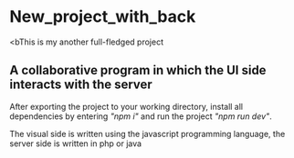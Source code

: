 # New_project_with_back

<bThis is my another full-fledged project

## A collaborative program in which the UI side interacts with the server

After exporting the project to your working directory, install all dependencies by entering <i>"npm i"</i> and run the project <i>"npm run dev"</i>.

The visual side is written using the javascript programming language, the server side is written in php or java
